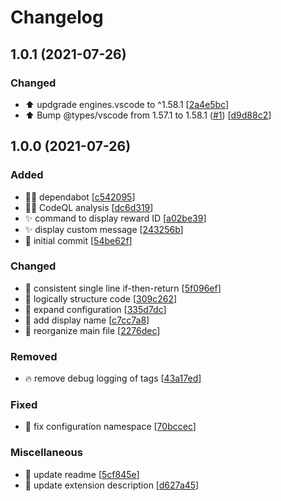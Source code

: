 # Changelog

<a name="1.0.1"></a>
## 1.0.1 (2021-07-26)

### Changed

- ⬆️ updgrade engines.vscode to ^1.58.1 [[2a4e5bc](https://github.com/haliphax/code-twitch-highlighter/commit/2a4e5bc55f9c2883b46215e52bceaa9be3f5fd3a)]
- ⬆️ Bump @types/vscode from 1.57.1 to 1.58.1 ([#1](https://github.com/haliphax/code-twitch-highlighter/issues/1)) [[d9d88c2](https://github.com/haliphax/code-twitch-highlighter/commit/d9d88c22fb4ac171a28f013d5caaf0269021dadc)]


<a name="1.0.0"></a>
## 1.0.0 (2021-07-26)

### Added

- 👷‍♂️ dependabot [[c542095](https://github.com/haliphax/code-twitch-highlighter/commit/c5420959443765e6bcc0f34ea107a61b474640f5)]
- 👷‍♂️ CodeQL analysis [[dc6d319](https://github.com/haliphax/code-twitch-highlighter/commit/dc6d31925788226efe4ac1ffb510042bbe11651c)]
- ✨ command to display reward ID [[a02be39](https://github.com/haliphax/code-twitch-highlighter/commit/a02be399db5f7045b443673706cbe9a45a7ddc1d)]
- ✨ display custom message [[243256b](https://github.com/haliphax/code-twitch-highlighter/commit/243256b01adbb86e0b8bc4e1e60aa5bca6e4ee0a)]
- 🎉 initial commit [[54be62f](https://github.com/haliphax/code-twitch-highlighter/commit/54be62f36ee959e4966714ac0892de60bae9fcbd)]

### Changed

- 🎨 consistent single line if-then-return [[5f096ef](https://github.com/haliphax/code-twitch-highlighter/commit/5f096efebb2033bbb16a62fd7cefa21fcde2ada7)]
- 🎨 logically structure code [[309c262](https://github.com/haliphax/code-twitch-highlighter/commit/309c2623f8b8c439f53b6eb620b33c17722ca0a7)]
- 🔧 expand configuration [[335d7dc](https://github.com/haliphax/code-twitch-highlighter/commit/335d7dc5d74d79b52dc3ae34e245580cee15a9eb)]
- 💬 add display name [[c7cc7a8](https://github.com/haliphax/code-twitch-highlighter/commit/c7cc7a8249bbc2885fa8c8ef24ed9fc764c7a3f4)]
- 🎨 reorganize main file [[2276dec](https://github.com/haliphax/code-twitch-highlighter/commit/2276dec966de1f8fa9577425d1d41aa82d97fa31)]

### Removed

- 🔥 remove debug logging of tags [[43a17ed](https://github.com/haliphax/code-twitch-highlighter/commit/43a17ed4dd15c5553b18567890bd31faeaa1c640)]

### Fixed

- 🐛 fix configuration namespace [[70bccec](https://github.com/haliphax/code-twitch-highlighter/commit/70bccec04d348ebbcb1ead9477c592eb60a9c6b6)]

### Miscellaneous

- 📝 update readme [[5cf845e](https://github.com/haliphax/code-twitch-highlighter/commit/5cf845e7a9578160ccf059fca666608563c68b3b)]
- 📝 update extension description [[d627a45](https://github.com/haliphax/code-twitch-highlighter/commit/d627a45c330bdd43a9610d16505b57bb80c2cd35)]


